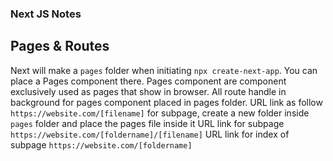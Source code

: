 ### Next JS Notes

## Pages & Routes

Next will make a `pages` folder when initiating `npx create-next-app`. You can place a Pages component there.
Pages component are component exclusively used as pages that show in browser.
All route handle in background for pages component placed in pages folder.
URL link as follow `https://website.com/[filename]`
for subpage, create a new folder inside `pages` folder and place the pages file inside it
URL link for subpage `https://website.com/[foldername]/[filename]`
URL link for index of subpage `https://website.com/[foldername]`
